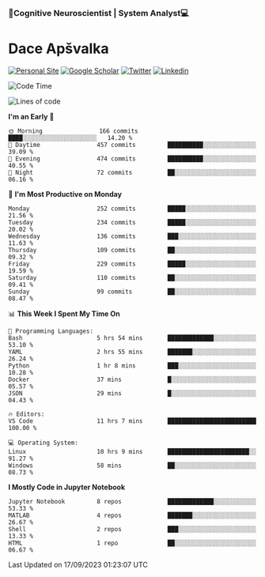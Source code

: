 ### 🧠Cognitive Neuroscientist | System Analyst💻
# Dace Apšvalka

[![Personal Site](https://img.shields.io/badge/website-teal?style=for-the-badge&logo=About.me&logoColor=white)](https://dcdace.net/)
[![Google Scholar](https://img.shields.io/badge/Scholar-yellow?style=for-the-badge&logo=googlescholar&logoColor=ffffff)](https://scholar.google.com/citations?hl=en&user=W8q0HBkAAAAJ&view_op=list_works&sortby=pubdate)
[![Twitter](https://img.shields.io/badge/Twitter-1DA1F2?logo=twitter&logoColor=white&style=for-the-badge)](https://twitter.com/dcdace)
[![Linkedin](https://img.shields.io/badge/linkedin-0077B5?logo=linkedin&logoColor=white&style=for-the-badge)](https://www.linkedin.com/in/dace-apsvalka/)

<!--
[![Dace's wakatime stats](https://github-readme-stats.vercel.app/api/wakatime?username=dcdace&theme=react&layout=compact&custom_title=Coding+past+7+days&v=2)](https://github.com/dcdace/dcdace)


[![github](https://img.shields.io/github/followers/dcdace?logo=github&style=plastic)](https://github.com/dcdace?tab=followers "GitHub followers")
[![wakatime](https://wakatime.com/badge/user/6e7556d3-b1db-4eef-a7e8-9bad735fc27e.svg?style=plastic?v=2)](https://wakatime.com/@6e7556d3-b1db-4eef-a7e8-9bad735fc27e "Total time coded since Feb 28 2022")

[![twitter](https://img.shields.io/twitter/follow/dcdace?label=followers&logo=twitter&color=%23007ec6&style=plastic)](https://twitter.com/dcdace "Twitter followers")

[![Dace's languages](https://github-readme-stats-one-nu-13.vercel.app/api/top-langs/?username=dcdace&langs_count=10&theme=nord&layout=compact)](https://github.com/anuraghazra/github-readme-stats) 
[![Dace's GitHub stats](https://github-readme-stats-one-nu-13.vercel.app/api?username=dcdace&theme=dracula&hide=prs,issues&count_private=true&show_icons=true&hide_rank=true&include_all_commits=true&hide_title=false&custom_title=GitHub+Stats)](https://github.com/anuraghazra/github-readme-stats)
-->

<!--START_SECTION:waka-->
![Code Time](http://img.shields.io/badge/Code%20Time-308%20hrs%2015%20mins-blue)

![Lines of code](https://img.shields.io/badge/From%20Hello%20World%20I%27ve%20Written-769.0%20thousand%20lines%20of%20code-blue)

**I'm an Early 🐤** 

```text
🌞 Morning                166 commits         ████░░░░░░░░░░░░░░░░░░░░░   14.20 % 
🌆 Daytime                457 commits         ██████████░░░░░░░░░░░░░░░   39.09 % 
🌃 Evening                474 commits         ██████████░░░░░░░░░░░░░░░   40.55 % 
🌙 Night                  72 commits          ██░░░░░░░░░░░░░░░░░░░░░░░   06.16 % 
```
📅 **I'm Most Productive on Monday** 

```text
Monday                   252 commits         █████░░░░░░░░░░░░░░░░░░░░   21.56 % 
Tuesday                  234 commits         █████░░░░░░░░░░░░░░░░░░░░   20.02 % 
Wednesday                136 commits         ███░░░░░░░░░░░░░░░░░░░░░░   11.63 % 
Thursday                 109 commits         ██░░░░░░░░░░░░░░░░░░░░░░░   09.32 % 
Friday                   229 commits         █████░░░░░░░░░░░░░░░░░░░░   19.59 % 
Saturday                 110 commits         ██░░░░░░░░░░░░░░░░░░░░░░░   09.41 % 
Sunday                   99 commits          ██░░░░░░░░░░░░░░░░░░░░░░░   08.47 % 
```


📊 **This Week I Spent My Time On** 

```text
💬 Programming Languages: 
Bash                     5 hrs 54 mins       █████████████░░░░░░░░░░░░   53.10 % 
YAML                     2 hrs 55 mins       ███████░░░░░░░░░░░░░░░░░░   26.24 % 
Python                   1 hr 8 mins         ███░░░░░░░░░░░░░░░░░░░░░░   10.28 % 
Docker                   37 mins             █░░░░░░░░░░░░░░░░░░░░░░░░   05.57 % 
JSON                     29 mins             █░░░░░░░░░░░░░░░░░░░░░░░░   04.43 % 

🔥 Editors: 
VS Code                  11 hrs 7 mins       █████████████████████████   100.00 % 

💻 Operating System: 
Linux                    10 hrs 9 mins       ███████████████████████░░   91.27 % 
Windows                  58 mins             ██░░░░░░░░░░░░░░░░░░░░░░░   08.73 % 
```

**I Mostly Code in Jupyter Notebook** 

```text
Jupyter Notebook         8 repos             █████████████░░░░░░░░░░░░   53.33 % 
MATLAB                   4 repos             ███████░░░░░░░░░░░░░░░░░░   26.67 % 
Shell                    2 repos             ███░░░░░░░░░░░░░░░░░░░░░░   13.33 % 
HTML                     1 repo              ██░░░░░░░░░░░░░░░░░░░░░░░   06.67 % 
```




 Last Updated on 17/09/2023 01:23:07 UTC
<!--END_SECTION:waka-->

